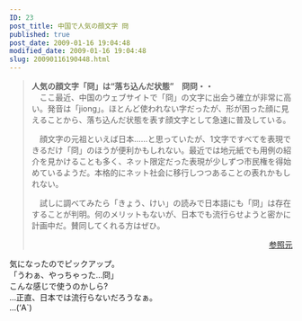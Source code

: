 ```yaml
---
ID: 23
post_title: 中国で人気の顔文字 冏
published: true
post_date: 2009-01-16 19:04:48
modified_date: 2009-01-16 19:04:48
slug: 20090116190448.html
---
```

<blockquote><p><b>人気の顔文字「冏」は“落ち込んだ状態”　冏冏・・</b><br />
　ここ最近、中国のウェブサイトで「冏」の文字に出会う確立が非常に高い。発音は「jiong」。ほとんど使われない字だったが、形が困った顔に見えることから、落ち込んだ状態を表す顔文字として急速に普及している。</p>
<p>　顔文字の元祖といえば日本……と思っていたが、1文字ですべてを表現できるだけ「冏」のほうが便利かもしれない。最近では地元紙でも用例の紹介を見かけることも多く、ネット限定だった表現が少しずつ市民権を得始めているようだ。本格的にネット社会に移行しつつあることの表れかもしれない。</p>
<p>　試しに調べてみたら「きょう、けい」の読みで日本語にも「冏」は存在することが判明。何のメリットもないが、日本でも流行らせようと密かに計画中だ。賛同してくれる方はぜひ。</p>
<p style="text-align: right;"><a href="http://headlines.yahoo.co.jp/hl?a=20090116-00000104-nna-int">参照元</a></p>
</blockquote>
<p>気になったのでピックアップ。<br />
「うわぁ、やっちゃった…冏」<br />
こんな感じで使うのかしら?<br />
…正直、日本では流行らないだろうなぁ。<br />
…(&#8216;A`)</p>